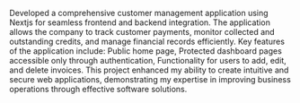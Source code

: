 Developed a comprehensive customer management application using Nextjs for seamless frontend and backend integration. The application allows the company to track customer payments, monitor collected and outstanding credits, and manage financial records efficiently. Key features of the application include: Public home page, Protected dashboard pages accessible only through authentication, Functionality for users to add, edit, and delete invoices.
This project enhanced my ability to create intuitive and secure web applications, demonstrating my expertise in improving business operations through effective software solutions.
